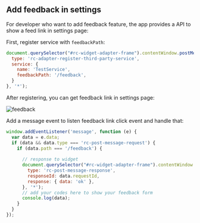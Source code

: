 ## Add feedback in settings

For developer who want to add feedback feature, the app provides a API to show a feed link in settings page:

First, register service with `feedbackPath`:

```js
document.querySelector("#rc-widget-adapter-frame").contentWindow.postMessage({
  type: 'rc-adapter-register-third-party-service',
  service: {
    name: 'TestService',
    feedbackPath: '/feedback',
  }
}, '*');
```

After registering, you can get feedback link in settings page:

![feedback](https://user-images.githubusercontent.com/7036536/218915001-89425b0f-9276-42cc-9d85-a810f69939c0.png)

Add a message event to listen feedback link click event and handle that:

```js
window.addEventListener('message', function (e) {
  var data = e.data;
  if (data && data.type === 'rc-post-message-request') {
    if (data.path === '/feedback') {
      
      // response to widget
      document.querySelector("#rc-widget-adapter-frame").contentWindow.postMessage({
        type: 'rc-post-message-response',
        responseId: data.requestId,
        response: { data: 'ok' },
      }, '*');
      // add your codes here to show your feedback form
      console.log(data);
    }
  }
});
```
